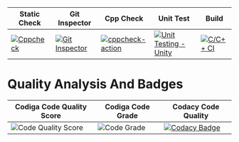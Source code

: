 |Static Check |Git Inspector |Cpp Check |Unit Test |Build |
|--- |--- |--- |--- |--- |
|[![Cppcheck](https://github.com/Ashok31146/M1-projectgoal-uti/actions/workflows/c-cpp.yml/badge.svg)](https://github.com/Ashok31146/M1-projectgoal-uti/actions/workflows/c-cpp.yml) |[![Git Inspector](https://github.com/Ashok31146/M1-projectgoal-uti/actions/workflows/github%20insecptor.yml/badge.svg)](https://github.com/Ashok31146/M1-projectgoal-uti/actions/workflows/github%20insecptor.yml) |[![cppcheck-action](https://github.com/Ashok31146/M1-projectgoal-uti/actions/workflows/Cpp%20Check.yml/badge.svg)](https://github.com/Ashok31146/M1-projectgoal-uti/actions/workflows/Cpp%20Check.yml) |[![Unit Testing - Unity](https://github.com/Ashok31146/M1-projectgoal-uti/actions/workflows/Unit%20Test.yml/badge.svg)](https://github.com/Ashok31146/M1-projectgoal-uti/actions/workflows/Unit%20Test.yml) |[![C/C++ CI](https://github.com/Ashok31146/M1-projectgoal-uti/actions/workflows/Build.yml/badge.svg)](https://github.com/Ashok31146/M1-projectgoal-uti/actions/workflows/Build.yml) |
# Quality Analysis And Badges
|Codiga Code Quality Score |Codiga Code Grade |Codacy Code Quality |
|--- |--- |--- |
|![Code Quality Score](https://api.codiga.io/project/31472/score/svg) |![Code Grade](https://api.codiga.io/project/31472/status/svg) |[![Codacy Badge](https://app.codacy.com/project/badge/Grade/420a694962de455e899c70f5f20e2927)](https://www.codacy.com/gh/Ashok31146/M1-projectgoal-uti/dashboard?utm_source=github.com&amp;utm_medium=referral&amp;utm_content=Ashok31146/M1-projectgoal-uti&amp;utm_campaign=Badge_Grade) |
